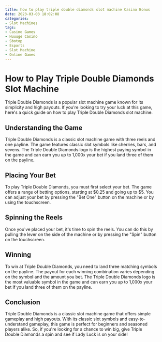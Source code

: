 ```yaml
---
title: how to play triple double diamonds slot machine Casino Bonus
date: 2023-03-03 18:02:08
categories:
- Slot Machines
tags:
- Casino Games
- Huuuge Casino
- Sbotop
- Esports
- Slot Machine
- Online Games
---
```

# How to Play Triple Double Diamonds Slot Machine

Triple Double Diamonds is a popular slot machine game known for its simplicity and high payouts. If you're looking to try your luck at this game, here's a quick guide on how to play Triple Double Diamonds slot machine.

## Understanding the Game

Triple Double Diamonds is a classic slot machine game with three reels and one payline. The game features classic slot symbols like cherries, bars, and sevens. The Triple Double Diamonds logo is the highest paying symbol in the game and can earn you up to 1,000x your bet if you land three of them on the payline.

## Placing Your Bet

To play Triple Double Diamonds, you must first select your bet. The game offers a range of betting options, starting at $0.25 and going up to $5. You can adjust your bet by pressing the "Bet One" button on the machine or by using the touchscreen.

## Spinning the Reels

Once you've placed your bet, it's time to spin the reels. You can do this by pulling the lever on the side of the machine or by pressing the "Spin" button on the touchscreen.

## Winning

To win at Triple Double Diamonds, you need to land three matching symbols on the payline. The payout for each winning combination varies depending on the symbol and the amount you bet. The Triple Double Diamonds logo is the most valuable symbol in the game and can earn you up to 1,000x your bet if you land three of them on the payline.

## Conclusion

Triple Double Diamonds is a classic slot machine game that offers simple gameplay and high payouts. With its classic slot symbols and easy-to-understand gameplay, this game is perfect for beginners and seasoned players alike. So, if you're looking for a chance to win big, give Triple Double Diamonds a spin and see if Lady Luck is on your side!